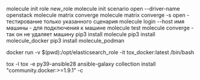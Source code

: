 molecule init role new_role
molecule init scenario open --driver-name openstack
molecule matrix converge
molecule matrix converge -s open - тестирование только указанного сценария
molecule login --host имя машины - для подключения к машине
molecule test
molecule converge - так он не удаляет машину
pip3 install molecule
pip3 install molecule_docker
pip3 install molecule_podman

docker run -v $(pwd):/opt/elasticsearch_role -it tox_docker:latest /bin/bash

tox -l
tox -e py39-ansible28
ansible-galaxy collection install "community.docker:>=1.9.1" -c
